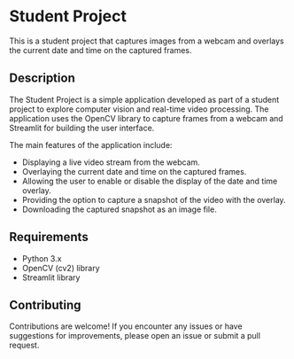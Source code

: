 # Student Project

This is a student project that captures images from a webcam and overlays the current date and time on the captured frames.

## Description

The Student Project is a simple application developed as part of a student project to explore computer vision and real-time video processing. The application uses the OpenCV library to capture frames from a webcam and Streamlit for building the user interface.

The main features of the application include:

- Displaying a live video stream from the webcam.
- Overlaying the current date and time on the captured frames.
- Allowing the user to enable or disable the display of the date and time overlay.
- Providing the option to capture a snapshot of the video with the overlay.
- Downloading the captured snapshot as an image file.

## Requirements

- Python 3.x
- OpenCV (cv2) library
- Streamlit library

## Contributing
Contributions are welcome! If you encounter any issues or have suggestions for improvements, please open an issue or submit a pull request.